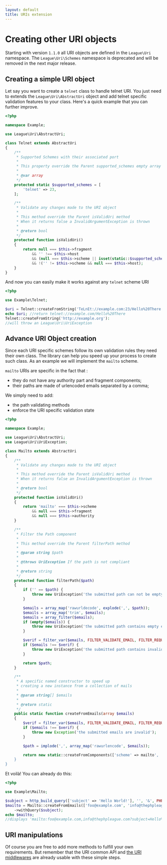 ```yaml
---
layout: default
title: URIs extension
---
```


# Creating other URI objects

<p class="message-warning">Starting with version <code>1.1.0</code> all URI objects are defined in the <code>League\Uri</code> namespace. The <code>League\Uri\Schemes</code> namespace is deprecated and will be removed in the next major release.</p>

## Creating a simple URI object

Let say you want to create a `telnet` class to handle telnet URI. You just need to extends the <code>League\Uri\AbstractUri</code> object and add telnet specific validation features to your class. Here's a quick example that you can further improve.

~~~php
<?php

namespace Example;

use League\Uri\AbstractUri;

class Telnet extends AbstractUri
{
    /**
     * Supported Schemes with their associated port
     *
     * This property override the Parent supported_schemes empty array
     *
     * @var array
     */
    protected static $supported_schemes = [
        'telnet' => 23,
    ];

    /**
     * Validate any changes made to the URI object
     *
     * This method override the Parent isValidUri method
     * When it returns false a InvalidArgumentException is thrown
     *
     * @return bool
     */
    protected function isValidUri()
    {
        return null === $this->fragment
            && '' !== $this->host
            && (null === $this->scheme || isset(static::$supported_schemes[$this->scheme]))
            && !('' != $this->scheme && null === $this->host);
    }
}
~~~

And now you can easily make it works against any `telnet` scheme URI

~~~php
<?php

use Example\Telnet;

$uri = Telnet::createFromString('TeLnEt://example.com:23/Hello%20There'):
echo $uri; //return telnet://example.com/Hello%20There
Telnet::createFromString('http://example.org'):
//will throw an League\Uri\UriException
~~~

## Advance URI Object creation

Since each URI specific schemes follow its own validation rules they need their own class. The library can help you speed up your process to create such class. As an example we will implement the `mailto` scheme.

`mailto` URIs are specific in the fact that :

- they do not have any authority part and fragment components;
- their paths are made of urlencoded emails separated by a comma;

We simply need to add:

- the path validating methods
- enforce the URI specific validation state

~~~php
<?php

namespace Example;

use League\Uri\AbstractUri;
use League\Uri\UriException;

class Mailto extends AbstractUri
{
    /**
     * Validate any changes made to the URI object
     *
     * This method override the Parent isValidUri method
     * When it returns false an InvalidArgumentException is thrown
     *
     * @return bool
     */
    protected function isValidUri()
    {
        return 'mailto' === $this->scheme
            && null === $this->fragment
            && null === $this->authority
    }

    /**
     * Filter the Path component
     *
     * This method override the Parent filterPath method
     *
     * @param string $path
     *
     * @throws UriException If the path is not compliant
     *
     * @return string
     */
    protected function filterPath($path)
    {
        if ('' == $path) {
            throw new UriException('the submitted path can not be empty');
        }

        $emails = array_map('rawurldecode', explode(',', $path));
        $emails = array_map('trim', $emails);
        $emails = array_filter($emails);
        if (empty($emails)) {
            throw new UriException('the submitted path contains empty emails');
        }

        $verif = filter_var($emails, FILTER_VALIDATE_EMAIL, FILTER_REQUIRE_ARRAY);
        if ($emails !== $verif) {
            throw new UriException('the submitted path contains invalid emails');
        }

        return $path;
    }

    /**
     * A specific named constructor to speed up
     * creating a new instance from a collection of mails
     *
     * @param string[] $emails
     *
     * @return static
     */
    public static function createFromEmails(array $emails)
    {
        $verif = filter_var($emails, FILTER_VALIDATE_EMAIL, FILTER_REQUIRE_ARRAY);
        if ($emails !== $verif) {
            throw new Exception('the submitted emails are invalid');
        }

        $path = implode(',', array_map('rawurlencode', $emails));

        return new static::createFromComponents(['scheme' => mailto', 'path' => $path]);
    }
}
~~~

Et voilà! You can already do this:

~~~php
<?php

use Example\Mailto;

$subject = http_build_query(['subject' => 'Hello World!'], '', '&', PHP_QUERY_RFC3986);
$mailto = Mailto::createFromEmails(['foo@example.com', 'info@thephpleague.com'])
    ->withQuery($subject);
echo $mailto;
//displays 'mailto:foo@example.com,info@thephpleague.com?subject=Hello%20World%21';
~~~

## URI manipulations

Of course you are free to add more methods to fulfill your own requirements. But remember that the URI common API and <a href="/5.0/manipulations/middlewares/">the URI middlewares</a> are already usable with these simple steps.
